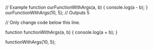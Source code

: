 
// Example
function ourFunctionWithArgs(a, b) {
  console.log(a - b);
}
ourFunctionWithArgs(10, 5); // Outputs 5

// Only change code below this line.

function functionWithArgs(a, b) {
  console.log(a + b);
}

functionWithArgs(10, 5);
